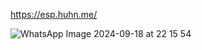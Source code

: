 
https://esp.huhn.me/

![WhatsApp Image 2024-09-18 at 22 15 54](https://github.com/user-attachments/assets/94b7f5a7-c5d5-4753-af61-b576398b02d8)
